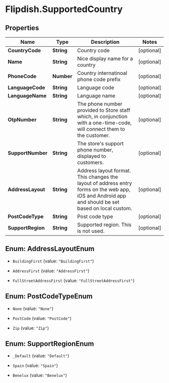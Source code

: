 # Flipdish.SupportedCountry

## Properties
Name | Type | Description | Notes
------------ | ------------- | ------------- | -------------
**CountryCode** | **String** | Country code | [optional] 
**Name** | **String** | Nice display name for a country | [optional] 
**PhoneCode** | **Number** | Country internatinoal phone code prefix | [optional] 
**LanguageCode** | **String** | Language code | [optional] 
**LanguageName** | **String** | Language name | [optional] 
**OtpNumber** | **String** | The phone number provided to Store staff which, in conjunction with a one-time-code, will connect them to the customer. | [optional] 
**SupportNumber** | **String** | The store's support phone number, displayed to customers. | [optional] 
**AddressLayout** | **String** | Address layout format. This changes the layout of address entry forms on the web app, iOS and Android app and should be set based on local custom. | [optional] 
**PostCodeType** | **String** | Post code type | [optional] 
**SupportRegion** | **String** | Supported region. This is not used. | [optional] 


<a name="AddressLayoutEnum"></a>
## Enum: AddressLayoutEnum


* `BuildingFirst` (value: `"BuildingFirst"`)

* `AddressFirst` (value: `"AddressFirst"`)

* `FullStreetAddressFirst` (value: `"FullStreetAddressFirst"`)




<a name="PostCodeTypeEnum"></a>
## Enum: PostCodeTypeEnum


* `None` (value: `"None"`)

* `PostCode` (value: `"PostCode"`)

* `Zip` (value: `"Zip"`)




<a name="SupportRegionEnum"></a>
## Enum: SupportRegionEnum


* `_Default` (value: `"Default"`)

* `Spain` (value: `"Spain"`)

* `Benelux` (value: `"Benelux"`)




